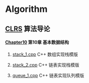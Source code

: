 # Algorithm

## [CLRS](https://github.com/vitahlin/Algorithm/tree/master/CLRS) 算法导论
#### [Chapter10](https://github.com/vitahlin/Algorithm/tree/master/CLRS/Chapter10)  第10章 基本数据结构

1. [stack_1.cpp](https://github.com/vitahlin/Algorithm/blob/master/CLRS/Chapter10/stack_1.cpp) C++ 数组实现栈模版

2. [stack_2.cpp](https://github.com/vitahlin/Algorithm/blob/master/CLRS/Chapter10/stack_2.cpp) C++ 链表实现栈模版

3. [queue_1.cpp](https://github.com/vitahlin/Algorithm/blob/master/CLRS/Chapter10/queue_1.cpp) C++ 链表实现队列模版
 